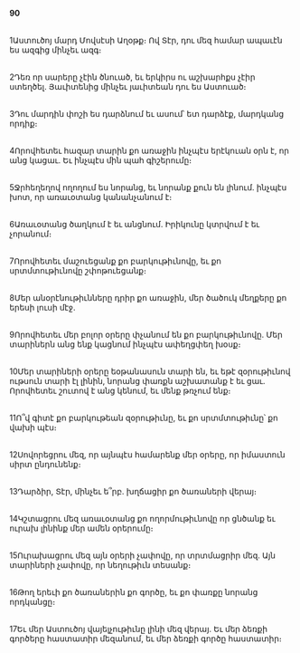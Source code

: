 **90**

\
1Աստուծոյ մարդ Մովսէսի Աղօթք։ Ով Տէր, դու մեզ համար ապաւէն ես ազգից մինչեւ ազգ։

\
2Դեռ որ սարերը չէին ծնուած, եւ երկիրս ու աշխարհքս չէիր ստեղծել. Յաւիտենից մինչեւ յաւիտեան դու ես Աստուած։

\
3Դու մարդին փոշի ես դարձնում եւ ասում՝ ետ դարձէք, մարդկանց որդիք։

\
4Որովհետեւ հազար տարին քո առաջին ինչպէս երէկուան օրն է, որ անց կացաւ. Եւ ինչպէս մին պահ գիշերումը։

\
5Ջրհեղեղով ողողում ես նորանց, եւ նորանք քուն են լինում. ինչպէս խոտ, որ առաւօտանց կանանչանում է։

\
6Առաւօտանց ծաղկում է եւ անցնում. Իրիկունը կտրվում է եւ չորանում։

\
7Որովհետեւ մաշուեցանք քո բարկութիւնովը, եւ քո սրտմտութիւնովը շփոթուեցանք։

\
8Մեր անօրէնութիւնները դրիր քո առաջին, մեր ծածուկ մեղքերը քո երեսի լուսի մէջ.

\
9Որովհետեւ մեր բոլոր օրերը փչանում են քո բարկութիւնովը. Մեր տարիներն անց ենք կացնում ինչպէս ափեղցփեղ խօսք։

\
10Մեր տարիների օրերը եօթանասուն տարի են, եւ եթէ զօրութիւնով ութսուն տարի էլ լինին, նորանց փառքն աշխատանք է եւ ցաւ. Որովհետեւ շուտով է անց կենում, եւ մենք թռչում ենք։

\
11Ո՞վ գիտէ քո բարկութեան զօրութիւնը, եւ քո սրտմտութիւնը՝ քո վախի պէս։

\
12Սովորեցրու մեզ, որ այնպէս համարենք մեր օրերը, որ իմաստուն սիրտ ընդունենք։

\
13Դարձիր, Տէր, մինչեւ ե՞րբ. խղճացիր քո ծառաների վերայ։

\
14Կշտացրու մեզ առաւօտանց քո ողորմութիւնովը որ ցնծանք եւ ուրախ լինինք մեր ամեն օրերումը։

\
15Ուրախացրու մեզ այն օրերի չափովը, որ տրտմացրիր մեզ. Այն տարիների չափովը, որ նեղութիւն տեսանք։

\
16Թող երեւի քո ծառաներին քո գործը, եւ քո փառքը նորանց որդկանցը։

\
17Եւ մեր Աստուծոյ վայելչութիւնը լինի մեզ վերայ. Եւ մեր ձեռքի գործերը հաստատիր մեզանում, եւ մեր ձեռքի գործը հաստատիր։
